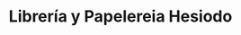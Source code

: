 ---
title: "Librería y Papelereia Hesiodo"
url: /san-salvador/libreria-y-papelereia-hesiodo/
shop: libros
---